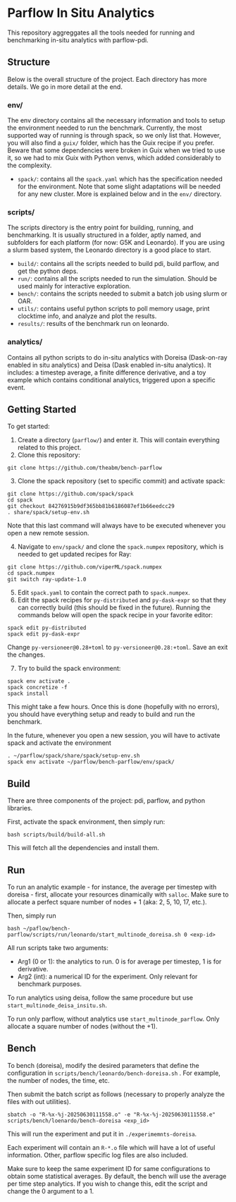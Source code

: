 # Parflow In Situ Analytics

This repository aggreggates all the tools needed for running and benchmarking in-situ analytics 
with parflow-pdi.

## Structure

Below is the overall structure of the project. Each directory has more details. We go in more detail 
at the end.

### env/

The env directory contains all the necessary information and tools to setup the environment needed 
to run the benchmark. Currently, the most supported way of running is through spack, so we only list 
that. However, you will also find a `guix/` folder, which has the Guix recipe if you prefer. Beware 
that some dependencies were broken in Guix when we tried to use it, so we had to mix Guix with Python 
venvs, which added considerably to the complexity.

- `spack/`: contains all the `spack.yaml` which has the specification needed for the environment. 
Note that some slight adaptations will be needed for any new cluster. More is explained below and in 
the `env/` directory.

### scripts/

The scripts directory is the entry point for building, running, and benchmarking. It is usually 
structured in a folder, aptly named, and subfolders for each platform (for now: G5K and Leonardo). 
If you are using a slurm based system, the Leonardo directory is a good place to start.

- `build/`: contains all the scripts needed to build pdi, build parflow, and get the python deps.
- `run/`: contains all the scripts needed to run the simulation. Should be used mainly for interactive exploration.
- `bench/`: contains the scripts needed to submit a batch job using slurm or OAR.
- `utils/`: contains useful python scripts to poll memory usage, print clocktime info, and 
analyze and plot the results.
- `results/`: results of the benchmark run on leonardo.

### analytics/

Contains all python scripts to do in-situ analytics with Doreisa (Dask-on-ray enabled in situ 
analytics) and Deisa (Dask enabled in-situ analytics). It includes: a timestep average, a finite 
difference derivative, and a toy example which contains conditional analytics, triggered 
upon a specific event. 

## Getting Started

To get started:

1. Create a directory (`parflow/`) and enter it. This will contain everything related to this 
project.
2. Clone this repository: 
```
git clone https://github.com/theabm/bench-parflow
```
3. Clone the spack repository (set to specific commit) and activate spack: 
```
git clone https://github.com/spack/spack
cd spack
git checkout 84276915b9df365bb81b6186087ef1b66eedcc29
. share/spack/setup-env.sh
```

Note that this last command will always have to be executed whenever you open a new remote session.

4. Navigate to `env/spack/` and clone the `spack.numpex` repository, which is needed to get updated 
recipes for Ray: 
```
git clone https://github.com/viperML/spack.numpex
cd spack.numpex
git switch ray-update-1.0
```

5. Edit `spack.yaml` to contain the correct path to `spack.numpex`. 
6. Edit the spack recipes for `py-distributed` and `py-dask-expr` so that they can 
correctly build (this should be fixed in the future). Running the commands below will 
open the spack recipe in your favorite editor:
```
spack edit py-distributed
spack edit py-dask-expr
```

Change `py-versioneer@0.28+toml` to `py-versioneer@0.28:+toml`. Save an exit the changes.

7. Try to build the spack environment: 
```
spack env activate .
spack concretize -f
spack install
```

This might take a few hours. Once this is done (hopefully with no errors), you should have everything 
setup and ready to build and run the benchmark.

In the future, whenever you open a new session, you will have to activate spack and activate 
the environment 

```
. ~/parflow/spack/share/spack/setup-env.sh
spack env activate ~/parflow/bench-parflow/env/spack/
```

## Build

There are three components of the project: pdi, parflow, and python libraries.

First, activate the spack environment, then simply run:
```
bash scripts/build/build-all.sh
```

This will fetch all the dependencies and install them.

## Run

To run an analytic example - for instance, the average per timestep with doreisa - first, 
allocate your resources dinamically with `salloc`. 
Make sure to allocate a perfect square number of nodes + 1 (aka: 2, 5, 10, 17, etc.).

Then, simply run 
```
bash ~/paflow/bench-parflow/scripts/run/leonardo/start_multinode_doreisa.sh 0 <exp-id>
```

All run scripts take two arguments: 
- Arg1 (0 or 1): the analytics to run. 0 is for average per timestep, 1 is for derivative.
- Arg2 (int): a numerical ID for the experiment. Only relevant for benchmark purposes.

To run analytics using deisa, follow the same procedure but use `start_multinode_deisa_insitu.sh`. 


To run only parflow, without analytics use `start_multinode_parflow`. Only allocate a square number 
of nodes (without the +1).

## Bench 

To bench (doreisa), modify the desired parameters that define the configuration in `scripts/bench/leonardo/bench-doreisa.sh` . 
For example, the number of nodes, the time, etc.

Then submit the batch script as follows (necessary to properly analyze the files with out utilities).
```
sbatch -o "R-%x-%j-20250630111558.o" -e "R-%x-%j-20250630111558.e" scripts/bench/loenardo/bench-doreisa <exp_id>
```

This will run the experiment and put it in `./experimemnts-doreisa`. 

Each experiment will contain an `R-*.o` file which will have a lot of useful information. Other, parflow
specific log files are also included. 

Make sure to keep the same experiment ID for same configurations to obtain some statistical averages.
By default, the bench will use the average per time step analytics. If you wish to change this, 
edit the script and change the 0 argument to a 1. 

